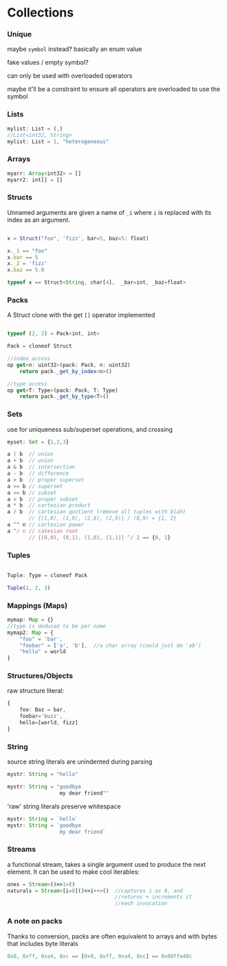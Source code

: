 
# Collections

### Unique

maybe `symbol` instead?
basically an enum value

fake values / empty symbol?

can only be used with overloaded operators

maybe it'll be a constraint to ensure all operators are overloaded to use the symbol

### Lists

```TypeScript
mylist: List = (,)
//List<int32, String>
mylist: List = 1, "heterogeneous"
```

### Arrays

```TypeScript
myarr: Array<int32> = []
myarr2: int[] = []
```

### Structs

Unnamed arguments are given a name of `_i` where `i` is replaced with
its index as an argument.

```TypeScript

x = Struct("foo", 'fizz', bar=5, baz=5: float)

x._1 == "foo"
x.bar == 5
x._2 = 'fizz'
x.baz == 5.0

typeof x == Struct<String, char[4],  _bar=int, _baz=float>

```

### Packs

A Struct clone with the get `[]` operator implemented

```TypeScript

typeof (2, 2) = Pack<int, int>

Pack = cloneof Struct

//index access
op get<n: uint32>(pack: Pack, n: uint32)
    return pack._get_by_index<n>()

//type access
op get<T: Type>(pack: Pack, T: Type)
    return pack._get_by_type<T>()

```

### Sets

use for uniqueness sub/superset operations, and crossing

```TypeScript
myset: Set = {1,2,3}
```

```TypeScript
a | b  // union
a + b  // union
a & b  // intersection
a - b  // difference
a > b  // proper superset
a >= b // superset
a <= b // subset
a < b  // proper subset
a * b  // cartesian product
a / b  // cartesian quotient (remove all tuples with blah)
       // {(1,8), (1,9), (2,8), (2,9)} / (8,9) = {1, 2}
a ^^ n // cartesian power
a ^/ n // catesian root
       // {(0,0), (0,1), (1,0), (1,1)} ^/ 2 == {0, 1}
```

### Tuples

```TypeScript

Tuple: Type = cloneof Pack

Tuple(1, 2, 3)

```

### Mappings (Maps)

```TypeScript
mymap: Map = {}
//type is deduced to be per name
mymap2: Map = {
    "foo" = 'bar',
    "foobar" = ['a', 'b'],  //a char array (could just do 'ab')
    "hello" = world
}
```

### Structures/Objects

raw structure literal:
```TypeScript
{
    foo: Baz = bar,
    foobar='buzz',
    hello=[world, fizz]
}
```

### String

source string literals are unindented during parsing

```TypeScript
mystr: String = "hello"

mystr: String = "goodbye
                 my dear friend""
```

'raw' string literals preserve whitespace

```TypeScript
mystr: String = `hello`
mystr: String = `goodbye
                 my dear friend`
```

### Streams

a functional stream, takes a single argument used 
to produce the next element. It can be used to make
cool iterables:

```TypeScript
ones = Stream<()=>1>()
naturals = Stream<[i=0]()=>i++>()  //captures i as 0, and 
                                   //returns + increments it
                                   //each invocation
```

### A note on packs

Thanks to conversion, packs are often equivalent to arrays
and with bytes that includes byte literals

```TypeScript
0x0, 0xff, 0xa4, 0xc == [0x0, 0xff, 0xa4, 0xc] == 0x00ffa40c
```
